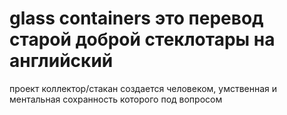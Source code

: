 # glass containers это перевод старой доброй стеклотары на английский
проект коллектор/стакан
создается человеком, умственная и ментальная сохранность которого под вопросом
